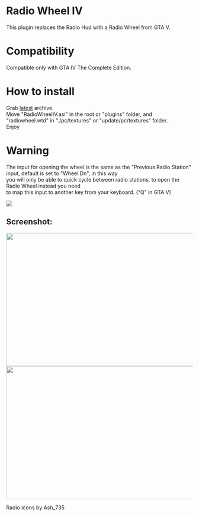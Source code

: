 # Radio Wheel IV
This plugin replaces the Radio Hud with a Radio Wheel from GTA V.

# Compatibility
Compatible only with GTA IV The Complete Edition.

# How to install
Grab [latest](https://github.com/gennariarmando/iv-radiowheel/releases) archive. \
Move "RadioWheelIV.asi" in the root or "plugins" folder, and "radiowheel.wtd" in "./pc/textures" or "update/pc/textures" folder. \
Enjoy

# Warning
The input for opening the wheel is the same as the "Previous Radio Station" input, default is set to "Wheel Dn", in this way \
you will only be able to quick cycle between radio stations, to open the Radio Wheel instead you need \
to map this input to another key from your keyboard. ("Q" in GTA V) 

<img src="https://i.imgur.com/2lqv2wv.png">

## Screenshot:
<p align="center">
<img src="https://i.imgur.com/ixPviPn.jpg" width="640" height="360">
<img src="https://i.imgur.com/aOG1GHL.jpg" width="640" height="360">
</p>

Radio Icons by Ash_735
